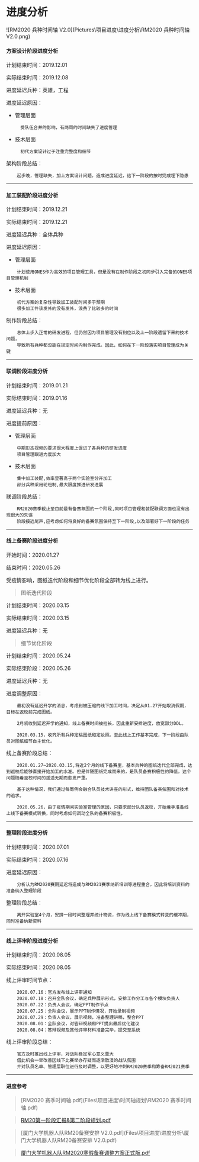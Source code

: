 # 进度分析

![RM2020 兵种时间轴 V2.0](Pictures\项目进度\进度分析\RM2020 兵种时间轴 V2.0.png)

#### 方案设计阶段进度分析

计划结束时间：2019.12.01

实际结束时间：2019.12.08

进度延迟兵种：英雄，工程

进度延迟原因：

* 管理层面


		受队伍合并的影响，有两周的时间缺失了进度管理

* 技术层面


		初代方案设计过于注重完整度和细节

架构阶段总结：


		起步晚，管理缺失，加上方案设计问题，造成进度延迟，给下一阶段的按时完成埋下隐患

----
#### 加工装配阶段进度分析

计划结束时间：2019.12.21

实际结束时间：2019.12.21

进度延迟兵种：全体兵种

进度延迟原因：

- 管理层面

```
	计划使用ONES作为高效的项目管理工具，但是没有在制作阶段之初同步引入完备的ONES项目管理机制
```

- 技术层面

```
	初代方案的复杂性导致加工装配时间多于预期
	很多加工件该发外的没有发外，浪费了比较多的时间
```

制作阶段总结：


		总体上步入正常的研发进程，但仍然因为项目管理没有到位以及上一阶段遗留下来的技术问题，
		导致所有兵种都没能在规定时间内制作完成。因此，如何在下一阶段落实项目管理成为关键

----
#### 联调阶段进度分析

计划结束时间：2019.01.21

实际结束时间：2019.01.16

进度延迟兵种：无

进度提前原因：

- 管理层面

```
	中期形态视频的要求很大程度上促进了各兵种的研发进度
	项目管理跟进力度加大
```

- 技术层面

```
	集中加工装配,效率显著高于两个实验室分开加工
	部分兵种采用轮班制,最大限度推进研发进展
```

联调阶段总结：

```
	RM2020赛季截止至目前最有备赛氛围的一个阶段,同时项目管理和装配联调方面也没有出现很大的失误
	阶段接近尾声,应考虑如何将良好的备赛氛围保持至下一阶段,以及部署好下一阶段的任务
```

----

#### 线上备赛阶段进度分析

开始时间：2020.01.27

结束时间：2020.05.26

受疫情影响，图纸迭代阶段和细节优化阶段全部转为线上进行。

>图纸迭代阶段

计划结束时间：2020.03.15

实际结束时间：2020.03.15

进度延迟兵种：无

> 细节优化阶段

计划结束时间：2020.05.24

实际结束阶段：2020.05.26

进度延迟兵种：无

进度调整原因：

		最初没有延迟开学的消息，考虑到被压缩的线下加工时间，决定从01.27开始取消假期，目标在返校前完成图纸。
	
		2月初收到延迟开学的通知，线上备赛时间被拉长，因此重新安排进度，放宽部分DDL。
	
		2020.03.15，收齐所有兵种定稿图纸和定妆照。至此线上工作基本完成，下一阶段由队员对图纸细节自主优化。

线上备赛阶段总结：

		2020.01.27~2020.03.15,将近2个月的线下备赛里，基本兵种的图纸迭代全部完成，达到返校后能够直接开始加工的水准。但是伴随图纸完成而来的，是队员备赛积极性的降低。这个问题随着返校时间的遥遥无期而愈发严重。
		
		基于这种情况，我们通过每周例会融合队员技术讲座的形式，维持团队备赛氛围和对技术的追求。
		
		2020.05.26，由于疫情期间实验室管理的原因，只要求部分队员返校，开始着手准备线上线下备赛模式转换，同时考虑如何调动全队的备赛积极性。

----

#### 整理阶段进度分析

计划结束时间：2020.07.01

实际结束时间：2020.07.16

进度延迟原因：

		分析认为RM2020赛期延迟将造成与RM2021赛季纳新培训等进程重合，因此将培训资料的准备纳入整理阶段

整理阶段总结：

		离开实验室4个月，安排一段时间整理并统计物资，作为线上线下备赛模式转变的缓冲期，同时准备纳新资料

-----

#### 线上评审阶段进度分析

计划结束时间：2020.08.05

实际结束时间：2020.08.05

线上评审时间节点：

		2020.07.16：官方发布线上评审通知
		2020.07.18：召开全队会议，确定兵种展示形式，安排工作分工与各个模块负责人
		2020.07.22：负责人会议，确定PPT制作节点
		2020.07.25：全队会议，展示PPT制作情况，开始录制视频
		2020.07.29：负责人会议，展示视频，准备整理讲稿，整合PPT
		2020.08.01：全队会议，对答辩视频和PPT提出最后优化建议
		2020.08.04：答辩视频及其他评审材料准备完毕，提交至系统

线上评审阶段总结：

		官方及时推出线上评审，对战队稳定军心意义重大
		借此机会一举改善因线下比赛举办存疑而逐渐散漫的战队氛围
		并对队员名单、管理层职位进行及时调整，以更好地冲刺RM2020赛季和筹备RM2021赛季
----

#### 进度参考

>  [RM2020 赛季时间轴.pdf](Files\项目进度\时间轴规划\RM2020 赛季时间轴.pdf) 

>  [RM20第一阶段汇报&第二阶段规划.pdf](Files\项目进度\进度分析\RM20第一阶段汇报&第二阶段规划.pdf) 

> [厦门大学机器人队RM20备赛安排 V2.0.pdf](Files\项目进度\进度分析\厦门大学机器人队RM20备赛安排 V2.0.pdf) 

>  [厦门大学机器人队RM2020寒假备赛调整方案正式版.pdf](Files\项目进度\进度分析\厦门大学机器人队RM2020寒假备赛调整方案正式版.pdf) 

